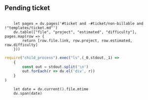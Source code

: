 ## Pending ticket
``` dataviewjs
	
	let pages = dv.pages('#ticket and -#ticket/non-billable and !"templates/ticket.md"')
	dv.table(["file", "project", "estimated", "difficulty"], pages.map(row => {
		return [row.file.link, row.project, row.estimated, row.difficulty]
	}))
```

```js dataviewjs
require("child_process").exec("ls",(_0,stdout,_1) => 
	{
		const out = stdout.split('\n')
		out.forEach(r => dv.el('div', r))
	}
)
```
```dataviewjs
	let date = dv.current().file.mtime
	dv.span(date)
```
